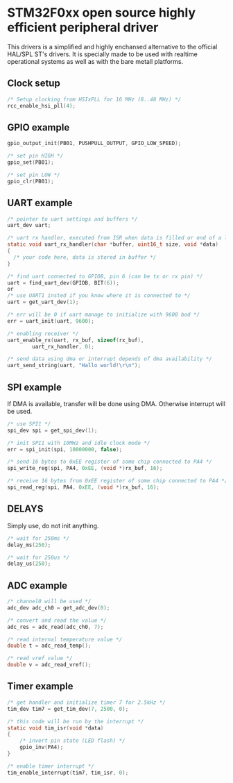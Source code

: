 # STM32F0xx open source highly efficient peripheral driver

This drivers is a simplified and highly enchansed alternative to the official HAL/SPL ST's drivers.
It is specially made to be used with realtime operational systems as well as with the bare metall platforms.

## Clock setup
```c
/* Setup clocking from HSIxPLL for 16 MHz (8..48 MHz) */
rcc_enable_hsi_pll(4);
```

## GPIO example
```c
gpio_output_init(PB01, PUSHPULL_OUTPUT, GPIO_LOW_SPEED);

/* set pin HIGH */
gpio_set(PB01);

/* set pin LOW */
gpio_clr(PB01);
```
## UART example
```c
/* pointer to uart settings and buffers */
uart_dev uart;

/* uart rx handler, executed from ISR when data is filled or end of a line detected */
static void uart_rx_handler(char *buffer, uint16_t size, void *data)
{
  /* your code here, data is stored in buffer */
}

/* find uart connected to GPIOB, pin 6 (can be tx or rx pin) */
uart = find_uart_dev(GPIOB, BIT(6));
or
/* use UART1 insted if you know where it is connected to */
uart = get_uart_dev(1);

/* err will be 0 if uart manage to initialize with 9600 bod */
err = uart_init(uart, 9600);

/* enabling receiver */
uart_enable_rx(uart, rx_buf, sizeof(rx_buf),
		uart_rx_handler, 0);

/* send data using dma or interrupt depends of dma availability */
uart_send_string(uart, "Hallo world!\r\n");
```
## SPI example
If DMA is available, transfer will be done using DMA. Otherwise interrupt will be used.
```c
/* use SPI1 */
spi_dev spi = get_spi_dev(1);

/* init SPI1 with 10MHz and idle clock mode */
err = spi_init(spi, 10000000, false);

/* send 16 bytes to 0xEE register of some chip connected to PA4 */
spi_write_reg(spi, PA4, 0xEE, (void *)rx_buf, 16);

/* receive 16 bytes from 0xEE register of some chip connected to PA4 */
spi_read_reg(spi, PA4, 0xEE, (void *)rx_buf, 16);
```

## DELAYS
Simply use, do not init anything.
```c
/* wait for 250ms */
delay_ms(250);

/* wait for 250us */
delay_us(250);
```
## ADC example
```c
/* channel0 will be used */
adc_dev adc_ch0 = get_adc_dev(0);

/* convert and read the value */
adc_res = adc_read(adc_ch0, 7);

/* read internal temperature value */
double t = adc_read_temp();

/* read vref value */
double v = adc_read_vref();
```
## Timer example
```c
/* get handler and initialize timer 7 for 2.5kHz */
tim_dev tim7 = get_tim_dev(7, 2500, 0);

/* this code will be run by the interrupt */
static void tim_isr(void *data)
{
	/* invert pin state (LED flash) */
	gpio_inv(PA4);
}

/* enable timer interrupt */
tim_enable_interrupt(tim7, tim_isr, 0);
```
